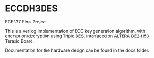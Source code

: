 # ECCDH3DES
ECE337 Final Project

This is a verilog implementation of ECC key generation algorithm, with encryption/decryption using Triple DES.
Interfaced on ALTERA DE2-i150 Terasic Board.

Documentation for the hardware design can be found in the docs folder.

